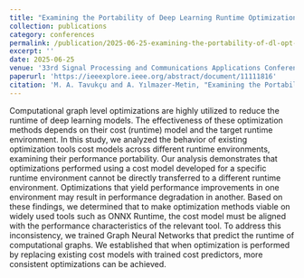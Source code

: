 ```yaml
---
title: "Examining the Portability of Deep Learning Runtime Optimization Methods"
collection: publications
category: conferences
permalink: /publication/2025-06-25-examining-the-portability-of-dl-opt-methods
excerpt: ''
date: 2025-06-25
venue: '33rd Signal Processing and Communications Applications Conference (SIU)'
paperurl: 'https://ieeexplore.ieee.org/abstract/document/11111816'
citation: 'M. A. Tavukçu and A. Yılmazer-Metin, "Examining the Portability of Deep Learning Runtime Optimization Methods," 2025 33rd Signal Processing and Communications Applications Conference (SIU), Sile, Istanbul, Turkiye, 2025, pp. 1-4, doi: 10.1109/SIU66497.2025.11111816.'
---
```


Computational graph level optimizations are highly utilized to reduce the runtime of deep learning models. The effectiveness of these optimization methods depends on their cost (runtime) model and the target runtime environment. In this study, we analyzed the behavior of existing optimization tools cost models across different runtime environments, examining their performance portability. Our analysis demonstrates that optimizations performed using a cost model developed for a specific runtime environment cannot be directly transferred to a different runtime environment. Optimizations that yield performance improvements in one environment may result in performance degradation in another. Based on these findings, we determined that to make optimization methods viable on widely used tools such as ONNX Runtime, the cost model must be aligned with the performance characteristics of the relevant tool. To address this inconsistency, we trained Graph Neural Networks that predict the runtime of computational graphs. We established that when optimization is performed by replacing existing cost models with trained cost predictors, more consistent optimizations can be achieved.
